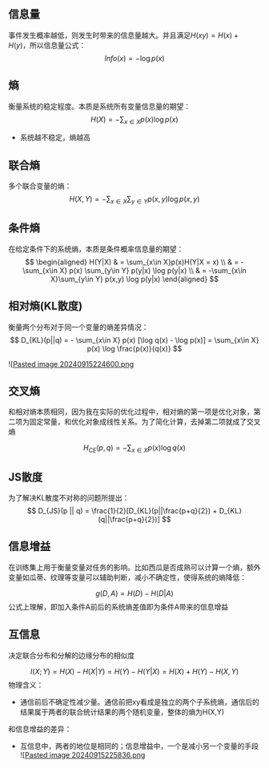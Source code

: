 
## 信息量

事件发生概率越低，则发生时带来的信息量越大。并且满足$H(xy)=H(x)+H(y)$，所以信息量公式：
$$
Info(x) = -\log p(x)
$$
## 熵

衡量系统的稳定程度。本质是系统所有变量信息量的期望：
$$
H(X) = -\sum_{x\in X}p(x)\log p(x)
$$
+ 系统越不稳定，熵越高

## 联合熵

多个联合变量的熵：
$$
H(X,Y) = -\sum_{x\in X} \sum_{y\in Y}p(x,y)\log p(x,y)
$$

## 条件熵

在给定条件下的系统熵，本质是条件概率信息量的期望：
$$
\begin{aligned}
H(Y|X) & = \sum_{x\in X}p(x)H(Y|X = x) \\
& = -\sum_{x\in X} p(x) \sum_{y\in Y} p(y|x) \log p(y|x) \\
& = -\sum_{x\in X}\sum_{y\in Y} p(x,y) \log p(y|x)
\end{aligned}
$$

## 相对熵(KL散度)

衡量两个分布对于同一个变量的熵差异情况：
$$
D_{KL}(p||q) = - \sum_{x\in X} p(x) [\log q(x) - \log p(x)] = \sum_{x\in X} p(x) \log \frac{p(x)}{q(x)}
$$

![[Pasted image 20240915224600.png](image/Pasted%20image%2020240915224600.png)

## 交叉熵

和相对熵本质相同，因为我在实际的优化过程中，相对熵的第一项是优化对象，第二项为固定常量，和优化对象成线性关系。为了简化计算，去掉第二项就成了交叉熵

$$
H_{CE}(p,q) = - \sum_{x\in X} p(x)\log q(x)
$$

## JS散度
为了解决KL散度不对称的问题所提出：
$$
D_{JS}(p || q) = \frac{1}{2}[D_{KL}(p||\frac{p+q}{2}) + D_{KL}(q||\frac{p+q}{2})]
$$

## 信息增益

在训练集上用于衡量变量对任务的影响。比如西瓜是否成熟可以计算一个熵，额外变量如瓜蒂、纹理等变量可以辅助判断，减小不确定性，使得系统的熵降低：

$$
g(D, A) = H(D) - H(D|A)
$$
公式上理解，即加入条件A前后的系统熵差值即为条件A带来的信息增益

## 互信息
决定联合分布和分解的边缘分布的相似度

$$
I(X;Y) = H(X) - H(X|Y) = H(Y) - H(Y|X) = H(X) + H(Y) - H(X,Y)
$$
物理含义：
+ 通信前后不确定性减少量。通信前把xy看成是独立的两个子系统熵，通信后的结果属于两者的联合统计结果的两个随机变量，整体的熵为H(X,Y)

和信息增益的差异：
+ 互信息中，两者的地位是相同的；信息增益中，一个是减小另一个变量的手段
![[Pasted image 20240915225836.png](image/Pasted%20image%2020240915225836.png)